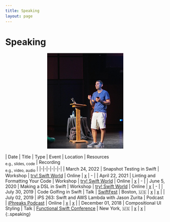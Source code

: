 ```yaml
---
title: Speaking
layout: page
---
```


# Speaking
<p style="text-align:center;"><img src="/assets/images/talks/2019_SwiftFest.jpg" alt="picture-of-jason-giving-a-talk" height="300"></p>

| Date | Title | Type | Event | Location | Resources<br><sub>e.g., slides, code</sub> | Recording<br><sub>e.g., video, audio</sub> |
|-|-|-|-|-|-|
| March 24, 2022 | Snapshot Testing in Swift | Workshop | [try! Swift World](https://www.tryswift.co/world/) | Online | [x](https://github.com/jasonzurita/talks/tree/master/Snapshot%20Testing%20in%20Swift%20Workshop) | - |
| April 22, 2021 | Linting and Formatting Your Code | Workshop | [try! Swift World](https://www.tryswift.co/world/) | Online | [x](https://github.com/jasonzurita/talks/tree/master/Swift%20Linting%20and%20Formatting%20Workshop) | - |
| June 5, 2020 | Making a DSL in Swift | Workshop | [try! Swift World](https://www.tryswift.co/world/) | Online | [x](https://github.com/jasonzurita/talks/tree/master/Making%20a%20DSL%20in%20Swift%20Workshop) | - |
| July 30, 2019 | Code Golfing in Swift | Talk | [SwiftFest](https://swiftfest.io) | Boston, 🇺🇸 | [x](https://github.com/jasonzurita/talks/tree/master/Code%20Golfing%20in%20Swift) | [x](https://www.pluralsight.com/courses/swiftfest-boston-2019-session-19) |
| July 02, 2019 | iPS 263: Swift and AWS Lambda with Jason Zurita | Podcast | [iPhreaks Podcast](https://devchat.tv/iphreaks/) | Online | [x](http://jasonzurita.com/websites-using-swift-and-aws-lambda/) | [x](https://devchat.tv/iphreaks/ips-263-swift-and-aws-lambda-with-jason-zurita/) |
| December 01, 2018 | Compositional UI Styling | Talk | [Functional Swift Conference](http://2018.funswiftconf.com) | New York, 🇺🇸 | [x](https://github.com/jasonzurita/talks/tree/master/Compositional%20UI%20Styling) | [x](https://www.youtube.com/watch?v=XJreRR0cC3E&feature=emb_title) |
{:.speaking}
